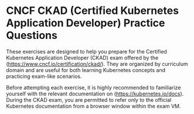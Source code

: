 # CNCF CKAD (Certified Kubernetes Application Developer) Practice Questions

These exercises are designed to help you prepare for the Certified Kubernetes Application Developer (CKAD) exam offered by the (https://www.cncf.io/certification/ckad/). They are organized by curriculum domain and are useful for both learning Kubernetes concepts and practicing exam-like scenarios.

Before attempting each exercise, it is highly recommended to familiarize yourself with the relevant documentation on (https://kubernetes.io/docs). During the CKAD exam, you are permitted to refer only to the official Kubernetes documentation from a browser window within the exam VM.
